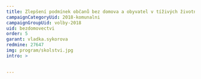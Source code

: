 ```yaml
---
title: Zlepšení podmínek občanů bez domova a obyvatel v tíživých životních podmínkách
campaignCategoryUid: 2018-komunalni
campaignGroupUid: volby-2018
uid: bezdomovectvi
order: 5
garant: vladka.sykorova
redmine: 27647 
img: program/skolstvi.jpg
intro: >
  

---
```


